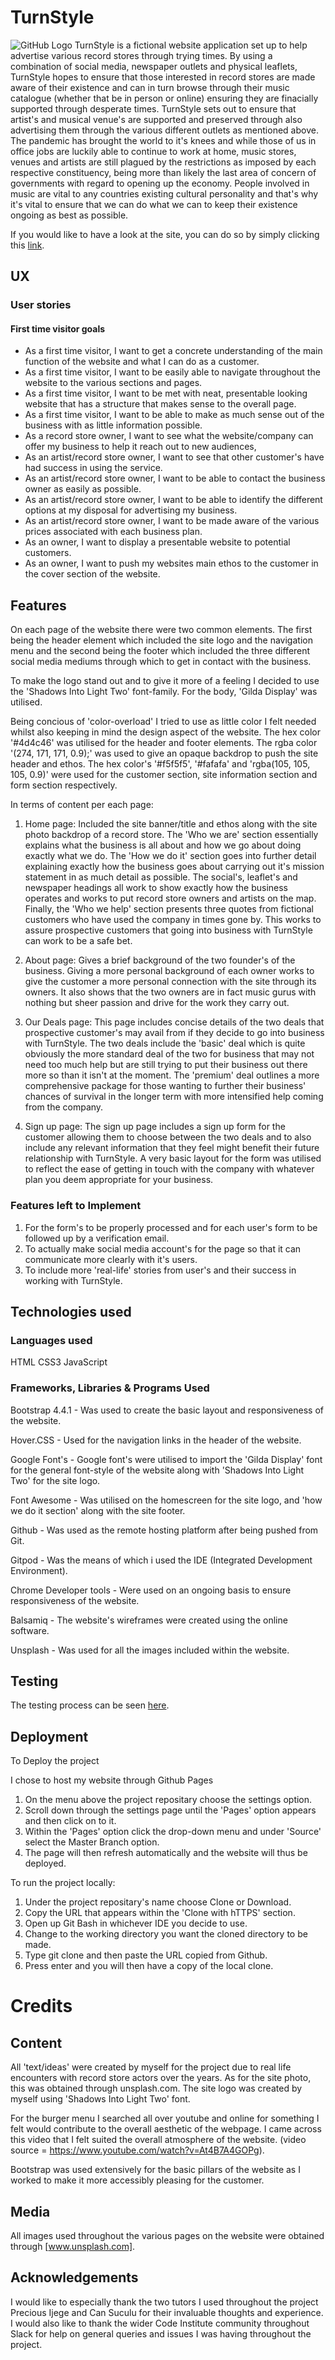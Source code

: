 # TurnStyle
![GitHub Logo](/readme-files/amiresponsive.png)
TurnStyle is a fictional website application set up to help advertise various record stores through trying times. 
By using a combination of social media, newspaper outlets and physical leaflets, TurnStyle hopes to ensure that those interested
in record stores are made aware of their existence and can in turn browse through their music catalogue (whether that be in person or online) ensuring
they are finacially supported through desperate times. TurnStyle sets out to ensure that artist's and musical venue's are supported and preserved
through also advertising them through the various different outlets as mentioned above. The pandemic has brought the world to it's knees and while those 
of us in office jobs are luckily able to continue to work at home, music stores, venues and artists are still plagued by the restrictions as imposed by each respective
constituency, being more than likely the last area of concern of governments with regard to opening up the economy. People involved in music are vital to any countries existing
cultural personality and that's why it's vital to ensure that we can do what we can to keep their existence ongoing as best as possible.

If you would like to have a look at the site, you can do so by simply clicking this [link](https://stuartj073.github.io/TurnStyle/).

## UX 
### User stories
#### First time visitor goals
- As a first time visitor, I want to get a concrete understanding of the main function of the website and what I can do as a customer.
- As a first time visitor, I want to be easily able to navigate throughout the website to the various sections and pages.
- As a first time visitor, I want to be met with neat, presentable looking website that has a structure that makes sense to the overall page.
- As a first time visitor, I want to be able to make as much sense out of the business with as little information possible.
- As a record store owner, I want to see what the website/company can offer my business to help it reach out to new audiences,
- As an artist/record store owner, I want to see that other customer's have had success in using the service.
- As an artist/record store owner, I want to be able to contact the business owner as easily as possible.
- As an artist/record store owner, I want to be able to identify the different options at my disposal for advertising my business.
- As an artist/record store owner, I want to be made aware of the various prices associated with each business plan.
- As an owner, I want to display a presentable website to potential customers.
- As an owner, I want to push my websites main ethos to the customer in the cover section of the website.
    
## Features
On each page of the website there were two common elements. The first being the header element which included the site logo
and the navigation menu and the second being the footer which included the three different social media mediums through which to 
get in contact with the business.

To make the logo stand out and to give it more of a feeling I decided to use the 'Shadows Into Light Two' font-family.
For the body, 'Gilda Display' was utilised. 

Being concious of 'color-overload' I tried to use as little color I felt needed whilst also keeping in mind the design aspect of
the website. The hex color '#4d4c46' was utilised for the header and footer elements. The rgba color '(274, 171, 171, 0.9);' was used to give an
opaque backdrop to push the site header and ethos. The hex color's '#f5f5f5', '#fafafa' and 'rgba(105, 105, 105, 0.9)' were used for the customer section,
site information section and form section respectively. 

In terms of content per each page:
1. Home page: Included the site banner/title and ethos along with the site photo backdrop of a record store.
The 'Who we are' section essentially explains what the business is all about and how we go about doing exactly what we do. The 'How we do it' section goes into further detail explaining exactly how the business goes about carrying out it's mission statement in as much detail as possible. The social's, leaflet's and newspaper headings all work to show exactly how the business operates and works to put record store  owners and artists on the map.
Finally, the 'Who we help' section presents three quotes from fictional customers who have used the company in times gone by. This works to assure prospective customers that going into business with TurnStyle can work to be a safe bet.

2. About page: Gives a brief background of the two founder's of the business. Giving a more personal background of each owner works to give the customer a more personal connection with the site through its owners.
It also shows that the two owners are in fact music gurus with nothing but sheer passion and drive for the work they carry out.
3. Our Deals page: This page includes concise details of the two deals that prospective customer's may avail from if they decide
    to go into business with TurnStyle. The two deals include the 'basic' deal which is quite obviously the more standard deal of the two for business that may not need too much help but are still trying to put their business out there more so than it isn't at the moment. 
    The 'premium' deal outlines a more comprehensive package for those wanting to further their business' chances of survival in the longer term with more intensified help coming from the company.

4. Sign up page: The sign up page includes a sign up form for the customer allowing them to choose between the two deals and to 
    also include any relevant information that they feel might benefit their future relationship with TurnStyle. A very basic layout for the form
    was utilised to reflect the ease of getting in touch with the company with whatever plan you deem appropriate for your business.

### Features left to Implement

1. For the form's to be properly processed and for each user's form to be followed up by a verification email.
2. To actually make social media account's for the page so that it can communicate more clearly with it's users.
3. To include more 'real-life' stories from user's and their success in working with TurnStyle.

## Technologies used
### Languages used
HTML 
CSS3
JavaScript
### Frameworks, Libraries & Programs Used
Bootstrap 4.4.1 - Was used to create the basic layout and responsiveness of the website.
            
Hover.CSS - Used for the navigation links in the header of the website.
            
Google Font's - Google font's were utilised to import the 'Gilda Display' font for the general font-style 
of the website along with 'Shadows Into Light Two' for the site logo.

Font Awesome - Was utilised on the homescreen for the site logo, and 'how we do it section' along with the site footer.

Github - Was used as the remote hosting platform after being pushed from Git.

Gitpod - Was the means of which i used the IDE (Integrated Development Environment).

Chrome Developer tools - Were used on an ongoing basis to ensure responsiveness of the website.

Balsamiq - The website's wireframes were created using the online software.

Unsplash - Was used for all the images included within the website.

## Testing
The testing process can be seen [here](TESTING.md).

## Deployment
To Deploy the project

I chose to host my website through Github Pages

1. On the menu above the project repositary choose the settings option.
2. Scroll down through the settings page until the 'Pages' option appears and then click on to it.
3. Within the 'Pages' option click the drop-down menu and under 'Source' select the Master Branch option.
4. The page will then refresh automatically and the website will thus be deployed.

To run the project locally:

1. Under the project repositary's name choose Clone or Download.
2. Copy the URL that appears within the 'Clone with hTTPS' section.
3. Open up Git Bash in whichever IDE you decide to use.
4. Change to the working directory you want the cloned directory to be made.
5. Type git clone and then paste the URL copied from Github.
6. Press enter and you will then have a copy of the local clone.

# Credits

## Content

All 'text/ideas' were created by myself for the project due to real life encounters with record store actors over the years.
As for the site photo, this was obtained through unsplash.com.
The site logo was created by myself using 'Shadows Into Light Two' font.

For the burger menu I searched all over youtube and online for something I felt would contribute to the overall aesthetic of the webpage.
I came across this video that I felt suited the overall atmosphere of the website. (video source = https://www.youtube.com/watch?v=At4B7A4GOPg).

Bootstrap was used extensively for the basic pillars of the website as I worked to make it more accessibly pleasing for the customer.

## Media

All images used throughout the various pages on the website were obtained through [www.unsplash.com].

## Acknowledgements 

I would like to especially thank the two tutors I used throughout the project Precious Ijege and Can Suculu for their invaluable thoughts and experience.
I would also like to thank the wider Code Institute community throughout Slack for help on general queries and issues I was having throughout the project.

